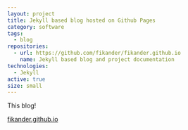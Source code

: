 ```yaml
---
layout: project
title: Jekyll based blog hosted on Github Pages
category: software
tags:
  - blog
repositories:
  - url: https://github.com/fikander/fikander.github.io
    name: Jekyll based blog and project documentation
technologies:
  - Jekyll
active: true
size: small
---
```

This blog!

[fikander.github.io](https://fikander.github.io)
